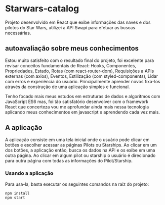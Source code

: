 # Starwars-catalog
Projeto desenvolvido em React que exibe informações das naves e dos pilotos do Star Wars, utilizei a API Swapi para efetuar as buscas necessárias.

## autoavaliação sobre meus conhecimentos
Estou muito satisfeito com o resultado final do projeto, foi excelente para revisar conceitos fundamentais de React: Hooks, Componentes, Propriedades, Estado, Rotas (com react-router-dom), Requisições a APIs externas (com axios), Eventos, Estilização (com styled-components), Lidar com erros e experiência do usuário. Principalmente aprender novos fixa-los através da construção de uma aplicação simples e funcional.

Tenho focado mais meus estudos em estruturas de dados e algoritmos com JavaScript ES6 mas, foi tão satisfatório desenvolver com o framework React que concerteza vou me aprofundar ainda mais nessa tecnologia aplicando meus conhecimentos em javascript e aprendendo cada vez mais.

## A aplicação
A aplicação consiste em uma tela inicial onde o usuário pode clicar em botões e escolher acessar as páginas Pilots ou Starships. Ao clicar em um dos botões, a aplicação então, busca os dados na API e os exibe em uma outra página. Ao clicar em algum pilot ou starship o usuário é direcionado para outra página com todas as informações do Pilot/Starship.

### Usando a aplicação
Para usa-la, basta executar os seguintes comandos na raíz do projeto:
```
npm install
npm start
```
